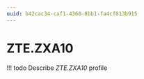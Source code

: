 ```yaml
---
uuid: b42cac34-caf1-4360-8bb1-fa4cf813b915
---
```



# ZTE.ZXA10


<!-- prettier-ignore -->
!!! todo
    Describe *ZTE.ZXA10* profile
